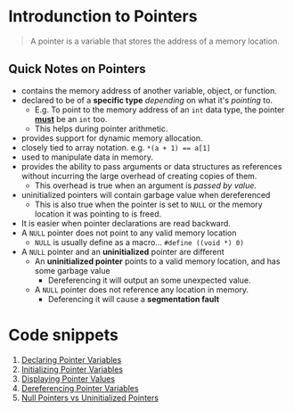 # Introdunction to Pointers

> A pointer is a variable that stores the address of a memory location.

## Quick Notes on Pointers

- contains the memory address of another variable, object, or function.
- declared to be of a **specific type** *depending* on what it's *pointing* to.
  - E.g. To point to the memory address of an `int` data type, 
	  the pointer <strong><u>must</u></strong> be an `int` too.
  - This helps during pointer arithmetic.
- provides support for dynamic memory allocation.
- closely tied to array notation. e.g. `*(a + 1) == a[1]`
- used to manipulate data in memory.
- provides the ability to pass arguments or data structures as references without
	incurring the large overhead of creating copies of them.
  - This overhead is true when an argument is *passed by value.*
- uninitialized pointers will contain garbage value when dereferenced
  - This is also true when the pointer is set to `NULL` or the memory location it was pointing to is freed.
- It is easier when pointer declarations are read backward.
- A `NULL` pointer does not point to any valid memory location
  - `NULL` is usually define as a macro... `#define ((void *) 0)`
- A `NULL` pointer and an **uninitialized** pointer are different
  - An **uninitialized pointer** points to a valid memory location, and has some garbage value
	- Dereferencing it will output an some unexpected value.
  - A `NULL` pointer does not reference any location in memory.
	- Deferencing it will cause a **segmentation fault**


# Code snippets

1. [Declaring Pointer Variables](0x00-declaring_pointers.c)
2. [Initializing Pointer Variables](0x01-initializing_pointers.c)
3. [Displaying Pointer Values](0x02-displaying_pointer_values.c)
4. [Dereferencing Pointer Variables](0x03-dereferencing_pointers.c)
5. [Null Pointers vs Uninitialized Pointers](0x04-null_pointers.c)
